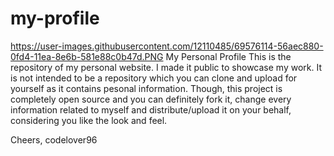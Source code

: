 # my-profile
https://user-images.githubusercontent.com/12110485/69576114-56aec880-0fd4-11ea-8e6b-581e88c0b47d.PNG
My Personal Profile
This is the repository of my personal website. I made it public to showcase my work.
It is not intended to be a repository which you can clone and upload for yourself as it contains 
pesonal information. Though, this project is completely open source and you can definitely fork it,
change every information related to myself and distribute/upload it on your behalf, considering
you like the look and feel.

Cheers,
codelover96
